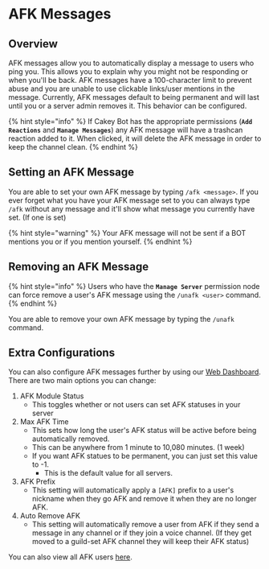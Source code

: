 # AFK Messages

## Overview

AFK messages allow you to automatically display a message to users who ping you. This allows you to explain why you might not be responding or when you'll be back. AFK messages have a 100-character limit to prevent abuse and you are unable to use clickable links/user mentions in the message. Currently, AFK messages default to being permanent and will last until you or a server admin removes it. This behavior can be configured.

{% hint style="info" %}
If Cakey Bot has the appropriate permissions (**`Add Reactions`** and **`Manage Messages`**) any AFK message will have a trashcan reaction added to it. When clicked, it will delete the AFK message in order to keep the channel clean.
{% endhint %}

## Setting an AFK Message

You are able to set your own AFK message by typing `/afk <message>`. If you ever forget what you have your AFK message set to you can always type `/afk` without any message and it'll show what message you currently have set. (If one is set)

{% hint style="warning" %}
Your AFK message will not be sent if a BOT mentions you or if you mention yourself.
{% endhint %}

## Removing an AFK Message

{% hint style="info" %}
Users who have the **`Manage Server`** permission node can force remove a user's AFK message using the `/unafk <user>` command.
{% endhint %}

You are able to remove your own AFK message by typing the `/unafk` command.

## Extra Configurations

You can also configure AFK messages further by using our [Web Dashboard](https://cakeybot.app/dashboard/public). There are two main options you can change:

1. AFK Module Status
   * This toggles whether or not users can set AFK statuses in your server
2. Max AFK Time
   * This sets how long the user's AFK status will be active before being automatically removed.
   * This can be anywhere from 1 minute to 10,080 minutes. (1 week)
   * If you want AFK statues to be permanent, you can just set this value to -1.
     * This is the default value for all servers.
3. AFK Prefix
   * This setting will automatically apply a `[AFK]` prefix to a user's nickname when they go AFK and remove it when they are no longer AFK.
4. Auto Remove AFK
   * This setting will automatically remove a user from AFK if they send a message in any channel or if they join a voice channel. (If they get moved to a guild-set AFK channel they will keep their AFK status)

You can also view all AFK users [here](https://cakeybot.app/dashboard/public/afk-list).
